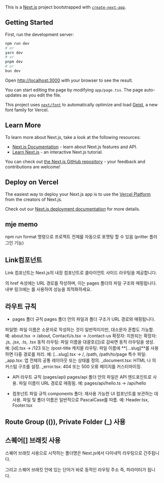 This is a [Next.js](https://nextjs.org) project bootstrapped with [`create-next-app`](https://nextjs.org/docs/app/api-reference/cli/create-next-app).

## Getting Started

First, run the development server:

```bash
npm run dev
# or
yarn dev
# or
pnpm dev
# or
bun dev
```

Open [http://localhost:3000](http://localhost:3000) with your browser to see the result.

You can start editing the page by modifying `app/page.tsx`. The page auto-updates as you edit the file.

This project uses [`next/font`](https://nextjs.org/docs/app/building-your-application/optimizing/fonts) to automatically optimize and load [Geist](https://vercel.com/font), a new font family for Vercel.

## Learn More

To learn more about Next.js, take a look at the following resources:

- [Next.js Documentation](https://nextjs.org/docs) - learn about Next.js features and API.
- [Learn Next.js](https://nextjs.org/learn) - an interactive Next.js tutorial.

You can check out [the Next.js GitHub repository](https://github.com/vercel/next.js) - your feedback and contributions are welcome!

## Deploy on Vercel

The easiest way to deploy your Next.js app is to use the [Vercel Platform](https://vercel.com/new?utm_medium=default-template&filter=next.js&utm_source=create-next-app&utm_campaign=create-next-app-readme) from the creators of Next.js.

Check out our [Next.js deployment documentation](https://nextjs.org/docs/app/building-your-application/deploying) for more details.

## mje memo
npm run format 명령으로 프로젝트 전체를 자동으로 포맷팅 할 수 있음 (pritter 플러그인 기능)

## Link컴포넌트
Link 컴포넌트는 Next.js의 내장 컴포넌트로 클라이언트 사이드 라우팅을 제공합니다.
<Link>의 href 속성에는 URL 경로를 작성하며, 이는 pages 폴더의 파일 구조와 매핑됩니다.
내부 링크에는 <Link>를 사용하여 성능을 최적화하세요.

## 라우트 규칙
- pages 폴더 규칙
pages 폴더 안의 파일과 폴더 구조가 URL 경로와 매핑됩니다.

파일명:
파일 이름은 소문자로 작성하는 것이 일반적이지만, 대소문자 혼합도 가능함. 예: about.tsx → /about, ContactUs.tsx → /contact-us
확장자:
지원되는 확장자: .js, .jsx, .ts, .tsx
동적 라우팅:
파일 이름을 대괄호([])로 감싸면 동적 라우팅을 생성. 예: [id].tsx → /123 또는 /post-title
캐치올 라우팅:
파일 이름에 **[...slug]**를 사용하면 다중 경로를 처리. 예: [...slug].tsx → /, /path, /path/to/page
특수 파일:
_app.tsx: 앱 전체의 공통 레이아웃 또는 상태를 정의.
_document.tsx: HTML <head>나 <body>의 커스텀 구조를 설정.
_error.tsx: 404 또는 500 오류 페이지를 커스터마이징.

- API 라우트 규칙 (pages/api)
pages/api 폴더 안의 파일은 API 엔드포인트로 사용.
파일 이름이 URL 경로로 매핑됨.
예: pages/api/hello.ts → /api/hello

- 컴포넌트 파일 규칙
components 폴더: 재사용 가능한 UI 컴포넌트를 보관하는 데 사용.
파일 및 폴더 이름은 일반적으로 PascalCase를 따름.
예: Header.tsx, Footer.tsx

## Route Group (()), Private Folder (_) 사용

## 스퀘어[] 브래킷 사용
스퀘어 브래킷 사용으로 시작하는 폴더명은 Next.js에서 다이내믹 라우팅으로 간주됩니다.

그리고 스퀘어 브래킷 안에 있는 단어가 바로 동적인 라우팅 주소 즉, 파라미터가 됩니다.